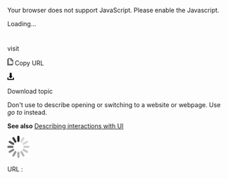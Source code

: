 Your browser does not support JavaScript. Please enable the Javascript.

Loading...

# 

visit

![Copy URL](media/visit/Copy.png)
Copy URL

![Download](media/visit/Download.png)

Download topic

Don't use to describe opening or switching to a website or webpage. Use *go to* instead.

**See also** [Describing interactions with UI](https://worldready.cloudapp.net/Styleguide/Read?id=2700&topicid=26472)

![In progress](media/visit/activity-large.gif)

URL :
